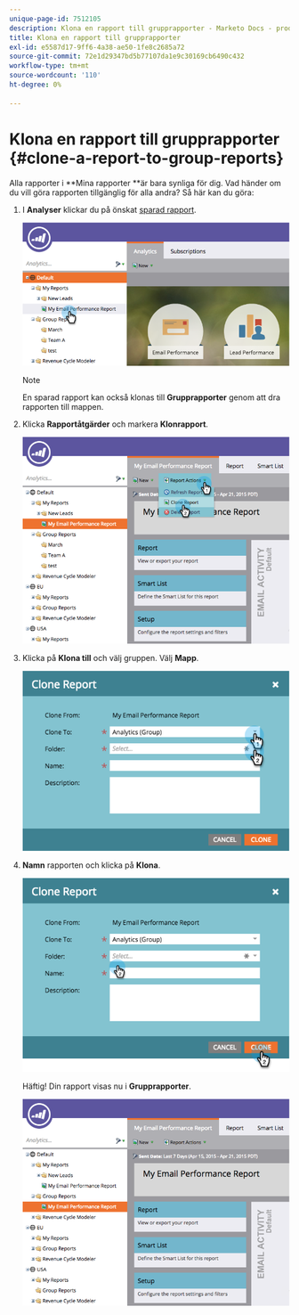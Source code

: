 ```yaml
---
unique-page-id: 7512105
description: Klona en rapport till grupprapporter - Marketo Docs - produktdokumentation
title: Klona en rapport till grupprapporter
exl-id: e5587d17-9ff6-4a38-ae50-1fe8c2685a72
source-git-commit: 72e1d29347bd5b77107da1e9c30169cb6490c432
workflow-type: tm+mt
source-wordcount: '110'
ht-degree: 0%

---
```


# Klona en rapport till grupprapporter {#clone-a-report-to-group-reports}

Alla rapporter i **Mina rapporter **är bara synliga för dig. Vad händer om du vill göra rapporten tillgänglig för alla andra? Så här kan du göra:

1. I **Analyser** klickar du på önskat [sparad rapport](/help/marketo/product-docs/reporting/basic-reporting/creating-reports/save-a-report.md).

   ![](assets/image2015-4-21-11-3a25-3a54.png)

   >[!NOTE]
   >
   >En sparad rapport kan också klonas till **Grupprapporter** genom att dra rapporten till mappen.

1. Klicka **Rapportåtgärder** och markera **Klonrapport**.

   ![](assets/image2015-4-21-11-3a29-3a32.png)

1. Klicka på **Klona till** och välj gruppen. Välj **Mapp**.

   ![](assets/image2015-4-21-11-3a32-3a0.png)

1. **Namn** rapporten och klicka på **Klona**.

   ![](assets/image2015-4-21-11-3a33-3a11.png)

   Häftig! Din rapport visas nu i **Grupprapporter**.

   ![](assets/image2015-4-21-11-3a37-3a25.png)
